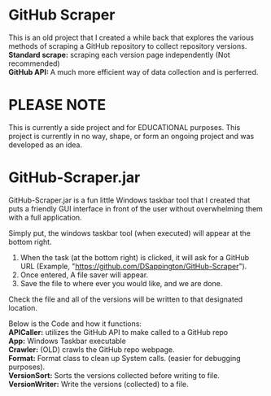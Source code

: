 # GitHub Scraper
This is an old project that I created a while back that explores the various methods of scraping a GitHub repository to collect repository versions.  
<b>Standard scrape:</b> scraping each version page independently (Not recommended)  
<b>GitHub API: </b> A much more efficient way of data collection and is perferred. 

# PLEASE NOTE
This is currently a side project and for EDUCATIONAL purposes. This project is currently in no way, shape, or form an ongoing project and was developed as an idea.


# GitHub-Scraper.jar

 GitHub-Scraper.jar is a fun little Windows taskbar tool that I created that puts a friendly GUI interface in front of the user without overwhelming them with a full application.   

Simply put, the windows taskbar tool (when executed) will appear at the bottom right.  
1. When the task (at the bottom right) is clicked, it will ask for a GitHub URL (Example, "https://github.com/DSappington/GitHub-Scraper").   
2. Once entered, A file saver will appear.  
3. Save the file to where ever you would like, and we are done.

Check the file and all of the versions will be written to that designated location.   


Below is the Code and how it functions:  
<b>APICaller:</b> utilizes the GitHub API to make called to a GitHub repo   
<b>App:</b> Windows Taskbar executable  
<b>Crawler:</b> (OLD) crawls the GitHub repo webpage.  
<b>Format:</b> Format class to clean up System calls. (easier for debugging purposes).  
<b>VersionSort:</b> Sorts the versions collected before writing to file.  
<b>VersionWriter:</b> Write the versions (collected) to a file.  
